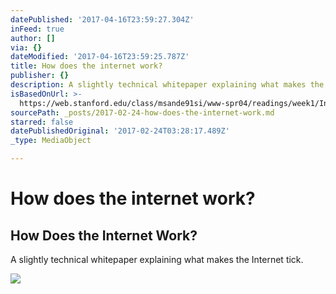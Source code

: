 ```yaml
---
datePublished: '2017-04-16T23:59:27.304Z'
inFeed: true
author: []
via: {}
dateModified: '2017-04-16T23:59:25.787Z'
title: How does the internet work?
publisher: {}
description: A slightly technical whitepaper explaining what makes the Internet tick.
isBasedOnUrl: >-
  https://web.stanford.edu/class/msande91si/www-spr04/readings/week1/InternetWhitepaper.htm
sourcePath: _posts/2017-02-24-how-does-the-internet-work.md
starred: false
datePublishedOriginal: '2017-02-24T03:28:17.489Z'
_type: MediaObject

---
```

# How does the internet work?

<article style=""><h1>How Does the Internet Work?</h1><p>A slightly technical whitepaper explaining what makes the Internet tick.</p><img src="https://web.stanford.edu/class/msande91si/www-spr04/readings/week1/InternetWhitepaper_files/ruswp_diag5.gif" /></article>